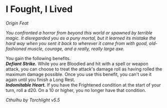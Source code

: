 # I Fought, I Lived
*Origin Feat*

*You confronted a horror from beyond this world or spawned by terrible magic. It disregarded you as a puny mortal, but it learned its mistake the hard way when you sent it back to wherever it came from with good, old-fashioned muscle, courage, and a really, really large axe.*

You gain the following benefits.  
***Defiant Strike.*** While you are Bloodied and hit with a spell or weapon attack, you can choose to treat the attack's damage roll as having rolled the maximum damage possible. Once you use this benefit, you can't use it again until you finish a Long Rest.  
***Indomitable Heart.*** If you have the Frightened condition at the start of your turn, roll a d20. On a 10 or higher, you no longer have that condition.


*Cthulhu by Torchlight v5.5*